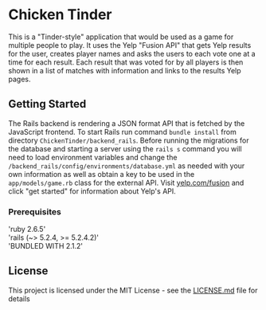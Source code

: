# Chicken Tinder

This is a "Tinder-style" application that would be used as a game for multiple people to play. It uses the Yelp "Fusion API" that gets Yelp results for the user, creates player names and asks the users to each vote one at a time for each result. Each result that was voted for by all players is then shown in a list of matches with information and links to the results Yelp pages.

## Getting Started

The Rails backend is rendering a JSON format API that is fetched by the JavaScript frontend. To start Rails run command ```bundle install``` from directory ```ChickenTinder/backend_rails```. Before running the migrations for the database and starting a server using the ```rails s``` command you will need to load environment variables and change the ```/backend_rails/config/environments/database.yml``` as needed with your own information as well as obtain a key to be used in the ```app/models/game.rb``` class for the external API. Visit [yelp.com/fusion](https://www.yelp.com/fusion) and click "get started" for information about Yelp's API.

### Prerequisites

'ruby 2.6.5' <br>
'rails (~> 5.2.4, >= 5.2.4.2)'<br>
'BUNDLED WITH 2.1.2'<br>

## License

This project is licensed under the MIT License - see the [LICENSE.md](LICENSE.md) file for details
